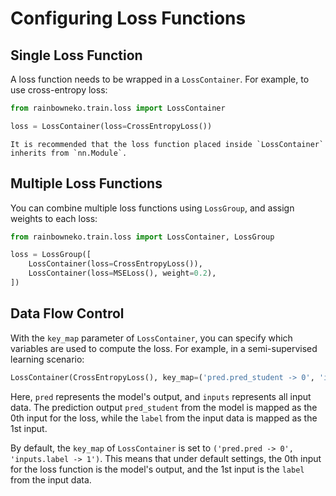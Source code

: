 # Configuring Loss Functions

## Single Loss Function
A loss function needs to be wrapped in a `LossContainer`. For example, to use cross-entropy loss:
```python
from rainbowneko.train.loss import LossContainer

loss = LossContainer(loss=CrossEntropyLoss())
```

```{note}
It is recommended that the loss function placed inside `LossContainer` inherits from `nn.Module`.
```

## Multiple Loss Functions
You can combine multiple loss functions using `LossGroup`, and assign weights to each loss:
```python
from rainbowneko.train.loss import LossContainer, LossGroup

loss = LossGroup([
    LossContainer(loss=CrossEntropyLoss()),
    LossContainer(loss=MSELoss(), weight=0.2),
])
```

## Data Flow Control

With the `key_map` parameter of `LossContainer`, you can specify which variables are used to compute the loss. For example, in a semi-supervised learning scenario:
```python
LossContainer(CrossEntropyLoss(), key_map=('pred.pred_student -> 0', 'inputs.label -> 1'))
```
Here, `pred` represents the model's output, and `inputs` represents all input data. The prediction output `pred_student` from the model is mapped as the 0th input for the loss, while the `label` from the input data is mapped as the 1st input.

By default, the `key_map` of `LossContainer` is set to `('pred.pred -> 0', 'inputs.label -> 1')`. This means that under default settings, the 0th input for the loss function is the model's output, and the 1st input is the `label` from the input data.